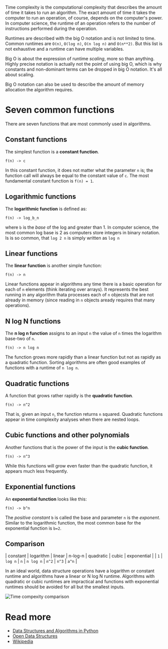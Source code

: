 Time complexity is the computational complexity that describes the amount of time it takes to run an algorithm. The exact amount of time it takes the computer to run an operation, of course, depends on the computer's power. In computer science, the runtime of an operation refers to the number of instructions performed during the operation. 

Runtimes are described with the big O notation and is not limited to time. Common runtimes are `O(n)`, `O(log n)`, `O(n log n)` and `O(n**2)`. But this list is not exhaustive and a runtime can have multiple variables.

Big O is about the expression of runtime *scaling*, more so than anything. Highly precise notation is actually not the point of using big O, which is why constants and non-dominant terms can be dropped in big O notation. It's all about scaling.

Big O notation can also be used to describe the amount of memory allocation the algorithm requires.

# Seven common functions

There are seven functions that are most commonly used in algorithms.

## Constant functions

The simplest function is a **constant function**.

```
f(n) -> c
```

In this constant function, it does not matter what the parameter `n` is; the function call will always be equal to the constant value of `c`. The most fundamental constant function is `f(n) = 1`.

## Logarithmic functions

The **logarithmic function** is defined as:

```
f(n) -> log_b_n
```

where `b` is the *base* of the log and greater than 1. In computer science, the most common log base is 2 as computers store integers in binary notation. Is is so common, that `log 2 n` is simply written as `log n`

## Linear functions

The **linear function** is another simple function:

```
f(n) -> n
```

Linear functions appear in algorithms any time there is a basic operation for each of `n` elements (think iterating over arrays). It represents the best running in any algorithm thata processes each of `n` objecsts that are not already in memory (since reading in `n` objects aready requires that many operations).

## N log N functions

The **n log n function** assigns to an input `n` the value of `n` times the logarithm base-two of `n`. 

```
f(n) -> n log n
```

The function grows more rapidly than a linear function but not as rapidly as a quadratic function. Sorting algorithms are often good examples of functions with a runtime of `n log n`.

## Quadratic functions

A function that grows rather rapidly is the **quadratic function**.

```
f(n) -> n^2
```

That is, given an input `n`, the function returns `n` squared. Quadratic functions appear in time complexity analyses when there are nested loops.

## Cubic functions and other polynomials

Another functions that is the power of the input is the **cubic function**.

```
f(n) -> n^3
```

While this functions will grow even faster than the quadratic function, it appears much less frequently.

## Exponential functions

An **exponential function** looks like this:

```
f(n) -> b^n
```

The *positive constant* `b` is called the base and parameter `n` is the *exponent*. Similar to the logarithmic function, the most common base for the exponential function is `b=2`.

## Comparison

| constant | logarithm | linear | n-log-n   | quadratic | cubic | exponential |
| `1`      | `log n`   | `n`    | `n log n` | `n^2`     | `n^3` | `a^n`       |

In an ideal world, data structure operations have a logarithm or constant runtime and algorithms have a linear or N log N runtime. Algorithms with quadratic or cubic runtimes are impractical and functions with exponential runtimes should be avoided for all but the smallest inputs.

![Time compexity comparison](https://upload.wikimedia.org/wikipedia/commons/7/7e/Comparison_computational_complexity.svg)

# Read more

- [Data Structures and Algorithms in Python](https://www.amazon.nl/Structures-Algorithms-Python-Michael-Goodrich/dp/1118290275/ref=sr_1_1?__mk_nl_NL=%C3%85M%C3%85%C5%BD%C3%95%C3%91&crid=1D52V3F27RXYV&dchild=1&keywords=data+structures+and+algorithms+in+python&qid=1605781127&sprefix=data++struct%2Caps%2C151&sr=8-1)
- [Open Data Structures](https://opendatastructures.org/ods-python/1_3_Mathematical_Background.html#950)
- [Wikipedia](https://en.wikipedia.org/wiki/Time_complexity)
